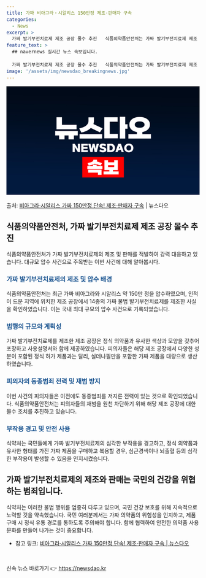 ```yaml
---
title: 가짜 비아그라‧시알리스 150만정 제조·판매자 구속
categories:
  - News
excerpt: >
  가짜 발기부전치료제 제조 공장 몰수 추진   식품의약품안전처는 가짜 발기부전치료제 제조 및 판매 행위를 적발…
feature_text: >
  ## navernews 실시간 뉴스 속보입니다.

  가짜 발기부전치료제 제조 공장 몰수 추진   식품의약품안전처는 가짜 발기부전치료제 제조 및 판매 행위를 적발…
image: '/assets/img/newsdao_breakingnews.jpg'
---
```


![뉴스다오 속보](/assets/img/newsdao_breakingnews.jpg)

<p>출처: <a href="https://newsdao.kr/4073" rel="dofollow">비아그라‧시알리스 가짜 150만정 단속! 제조·판매자 구속</a> | 뉴스다오</p>

<h2 data-ke-size="size26">식품의약품안전처, 가짜 발기부전치료제 제조 공장 몰수 추진</h2>

식품의약품안전처가 가짜 발기부전치료제의 제조 및 판매를 적발하여 강력 대응하고 있습니다. 대규모 압수 사건으로 주목받는 이번 사건에 대해 알아봅시다.

<h3><b><span style="color: #1a5490;">가짜 발기부전치료제의 제조 및 압수 배경</span></b></h3>

식품의약품안전처는 최근 가짜 비아그라와 시알리스 약 150만 정을 압수하였으며, 인적이 드문 지역에 위치한 제조 공장에서 14종의 가짜 불법 발기부전치료제를 제조한 사실을 확인하였습니다. 이는 국내 최대 규모의 압수 사건으로 기록되었습니다.

<h3><b><span style="color: #1a5490;">범행의 규모와 계획성</span></b></h3>

가짜 발기부전치료제를 제조한 제조 공장은 정식 의약품과 유사한 색상과 모양을 갖추어 포장하고 사용설명서와 함께 제공하였습니다. 피의자들은 해당 제조 공장에서 다양한 성분이 포함된 정식 허가 제품과는 달리, 실데나필만을 포함한 가짜 제품을 대량으로 생산하였습니다.

<h3><b><span style="color: #1a5490;">피의자의 동종범죄 전력 및 재범 방지</span></b></h3>

이번 사건의 피의자들은 이전에도 동종범죄를 저지른 전력이 있는 것으로 확인되었습니다. 식품의약품안전처는 피의자들의 재범을 원천 차단하기 위해 해당 제조 공장에 대한 몰수 조치를 추진하고 있습니다.

<h3><b><span style="color: #1a5490;">부작용 경고 및 안전 사용</span></b></h3>

식약처는 국민들에게 가짜 발기부전치료제의 심각한 부작용을 경고하고, 정식 의약품과 유사한 형태를 가진 가짜 제품을 구매하고 복용할 경우, 심근경색이나 뇌출혈 등의 심각한 부작용이 발생할 수 있음을 인지시켰습니다.

## 가짜 발기부전치료제의 제조와 판매는 국민의 건강을 위협하는 범죄입니다.

식약처는 이러한 불법 행위를 엄중히 다루고 있으며, 국민 건강 보호를 위해 지속적으로 노력할 것을 약속했습니다. 국민 여러분께서는 가짜 의약품의 위험성을 인지하고, 제품 구매 시 정식 유통 경로를 통하도록 주의해야 합니다. 함께 협력하여 안전한 의약품 사용 문화를 만들어 나가는 것이 중요합니다.

- 참고 링크: [비아그라‧시알리스 가짜 150만정 단속! 제조·판매자 구속 | 뉴스다오](https://newsdao.kr/4073)

<p data-ke-size="size16">&nbsp;</p> 

신속 뉴스 바로가기 👉 <a href="https://newsdao.kr" rel="dofollow">https://newsdao.kr</a>


